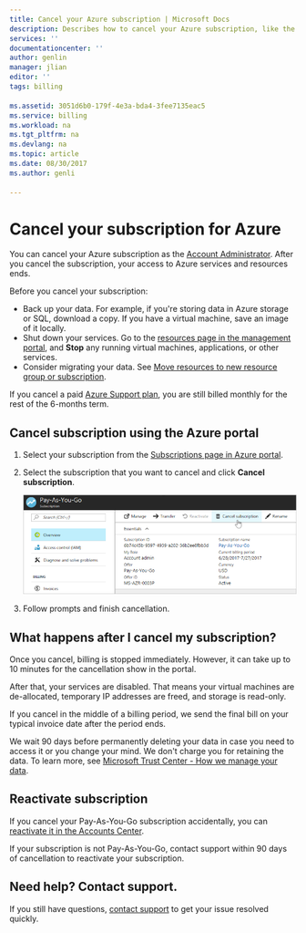 ```yaml
---
title: Cancel your Azure subscription | Microsoft Docs
description: Describes how to cancel your Azure subscription, like the Free Trial subscription
services: ''
documentationcenter: ''
author: genlin
manager: jlian
editor: ''
tags: billing

ms.assetid: 3051d6b0-179f-4e3a-bda4-3fee7135eac5
ms.service: billing
ms.workload: na
ms.tgt_pltfrm: na
ms.devlang: na
ms.topic: article
ms.date: 08/30/2017
ms.author: genli

---
```

# Cancel your subscription for Azure

You can cancel your Azure subscription as the [Account Administrator](billing-subscription-transfer.md#whoisaa). After you cancel the subscription, your access to Azure services and resources ends.

Before you cancel your subscription:

* Back up your data. For example, if you're storing data in Azure storage or SQL, download a copy. If you have a virtual machine, save an image of it locally.
* Shut down your services. Go to the [resources page in the management portal](https://ms.portal.azure.com/?flight=1#blade/HubsExtension/Resources/resourceType/Microsoft.Resources%2Fresources), and **Stop** any running virtual machines, applications, or other services.
* Consider migrating your data. See [Move resources to new resource group or subscription](../azure-resource-manager/resource-group-move-resources.md).

If you cancel a paid [Azure Support plan](https://azure.microsoft.com/support/plans/), you are still billed monthly for the rest of the 6-months term.

## Cancel subscription using the Azure portal

1. Select your subscription from the [Subscriptions page in Azure portal](https://portal.azure.com/#blade/Microsoft_Azure_Billing/SubscriptionsBlade).
1. Select the subscription that you want to cancel and click **Cancel subscription**.

    ![Screenshot that shows the Cancel button](./media/billing-how-to-cancel-azure-subscription/cancel_ibiza.png)
1. Follow prompts and finish cancellation.

## What happens after I cancel my subscription?

Once you cancel, billing is stopped immediately. However, it can take up to 10 minutes for the cancellation show in the portal.

After that, your services are disabled. That means your virtual machines are de-allocated, temporary IP addresses are freed, and storage is read-only.

If you cancel in the middle of a billing period, we send the final bill on your typical invoice date after the period ends. 

We wait 90 days before permanently deleting your data in case you need to access it or you change your mind. We don't charge you for retaining the data. To learn more, see [Microsoft Trust Center - How we manage your data](https://go.microsoft.com/fwLink/p/?LinkID=822930&clcid=0x409).

## Reactivate subscription

If you cancel your Pay-As-You-Go subscription accidentally, you can [reactivate it in the Accounts Center](billing-subscription-become-disable.md).

If your subscription is not Pay-As-You-Go, contact support within 90 days of cancellation to reactivate your subscription.

## Need help? Contact support.

If you still have questions, [contact support](https://portal.azure.com/?#blade/Microsoft_Azure_Support/HelpAndSupportBlade) to get your issue resolved quickly.
